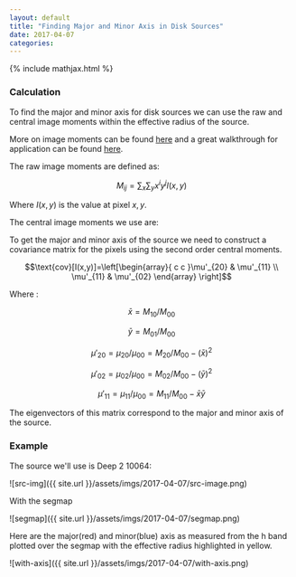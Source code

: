 ```yaml
---
layout: default
title: "Finding Major and Minor Axis in Disk Sources"
date: 2017-04-07
categories:
---
```


{% include mathjax.html  %}

### Calculation

To find the major and minor axis for disk sources we can use the raw and central image moments within the effective radius of the source.

More on image moments can be found [here](https://en.wikipedia.org/wiki/Image_moment) and a great walkthrough for application can be found [here](https://alyssaq.github.io/2015/computing-the-axes-or-orientation-of-a-blob/). 

The raw image moments  are defined as:

$$M_{ij}=\sum_x\sum_yx^iy^jI(x,y)$$

Where $I(x,y)$ is the value at pixel $x,y$.

The central image moments we use are:


To get the major and minor axis of the source we need to construct a covariance matrix for the pixels using the second order central moments.

$$\text{cov}[I(x,y)]=\left[\begin{array}{ c c }\mu'_{20} & \mu'_{11} \\ \mu'_{11} & \mu'_{02} \end{array} \right]$$

Where :

$$\bar{x} = M_{10}/M_{00}$$

$$\bar{y} = M_{01}/M_{00}$$

$$\mu'_{20} = \mu_{20}/\mu_{00} = M_{20}/M_{00} - (\bar{x})^2$$

$$\mu'_{02} = \mu_{02}/\mu_{00} = M_{02}/M_{00} - (\bar{y})^2$$

$$\mu'_{11} = \mu_{11}/\mu_{00} = M_{11}/M_{00} - \bar{x}\bar{y}$$

The eigenvectors of this matrix correspond to the major and minor axis of the source.

### Example

The source we'll use is Deep 2 10064:

![src-img]({{ site.url }}/assets/imgs/2017-04-07/src-image.png)

With the segmap

![segmap]({{ site.url }}/assets/imgs/2017-04-07/segmap.png)

Here are the major(red) and minor(blue) axis as measured from the h band plotted over the segmap with the effective radius highlighted in yellow.

![with-axis]({{ site.url }}/assets/imgs/2017-04-07/with-axis.png)